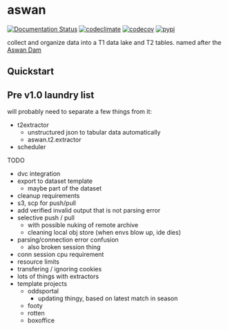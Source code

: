 # aswan

[![Documentation Status](https://readthedocs.org/projects/aswan/badge/?version=latest)](https://aswan.readthedocs.io/en/latest)
[![codeclimate](https://img.shields.io/codeclimate/maintainability/endremborza/aswan.svg)](https://codeclimate.com/github/endremborza/aswan)
[![codecov](https://img.shields.io/codecov/c/github/endremborza/aswan)](https://codecov.io/gh/endremborza/aswan)
[![pypi](https://img.shields.io/pypi/v/aswan.svg)](https://pypi.org/project/aswan/)

collect and organize data into a T1 data lake and T2 tables. 
named after the [Aswan Dam](https://en.wikipedia.org/wiki/Aswan_Dam)

## Quickstart



## Pre v1.0 laundry list

will probably need to separate a few things from it:
- t2extractor
  - unstructured json to tabular data automatically
  - aswan.t2.extractor
- scheduler

TODO
- dvc integration
- export to dataset template
  - maybe part of the dataset
- cleanup requirements
- s3, scp for push/pull
- add verified invalid output that is not parsing error
- selective push / pull
  - with possible nuking of remote archive
  - cleaning local obj store (when envs blow up, ide dies)
- parsing/connection error confusion
  - also broken session thing
- conn session cpu requirement
- resource limits
- transfering / ignoring cookies
- lots of things with extractors
- template projects
  - oddsportal
    - updating thingy, based on latest match in season
  - footy
  - rotten
  - boxoffice
